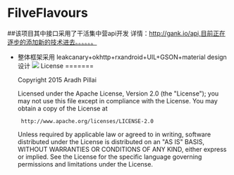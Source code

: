 # FilveFlavours
##该项目其中接口采用了干活集中营api开发 详情：http://gank.io/api,目前正在逐步的添加新的技术进去。。。。。。
- 整体框架采用 leakcanary+okhttp+rxandroid+UIL+GSON+material design设计
![](https://github.com/l123456789jy/FilveFlavours/blob/master/GIF.gif)
License
=======

    Copyright 2015 Aradh Pillai

    Licensed under the Apache License, Version 2.0 (the "License");
    you may not use this file except in compliance with the License.
    You may obtain a copy of the License at

       http://www.apache.org/licenses/LICENSE-2.0

    Unless required by applicable law or agreed to in writing, software
    distributed under the License is distributed on an "AS IS" BASIS,
    WITHOUT WARRANTIES OR CONDITIONS OF ANY KIND, either express or implied.
    See the License for the specific language governing permissions and
    limitations under the License.
